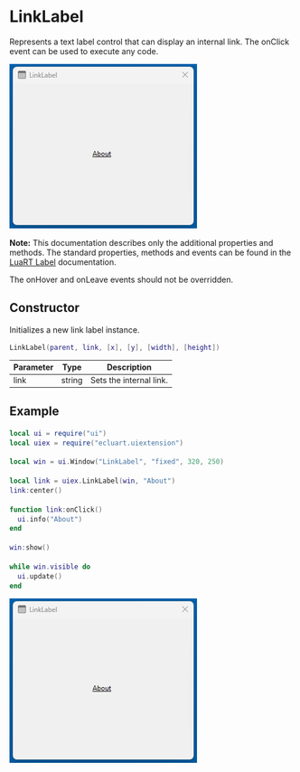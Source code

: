 # LinkLabel

Represents a text label control that can display an internal link. The onClick event can be used to execute any code.

![linklabel](/docs/linklabel/linklabel01.png)

**Note:**
This documentation describes only the additional properties and methods.
The standard properties, methods and events can be found in the [LuaRT Label](https://www.luart.org/doc/ui/Label.html) documentation.

The onHover and onLeave events should not be overridden.

## Constructor

Initializes a new link label instance.

```Lua
LinkLabel(parent, link, [x], [y], [width], [height])
```

Parameter | Type | Description
---|---|---
link | string | Sets the internal link.

## Example

```Lua
local ui = require("ui")
local uiex = require("ecluart.uiextension")

local win = ui.Window("LinkLabel", "fixed", 320, 250)

local link = uiex.LinkLabel(win, "About")
link:center()

function link:onClick()
  ui.info("About")
end

win:show()

while win.visible do
  ui.update()
end
```

![linklabel](/docs/linklabel/linklabel01.png)
